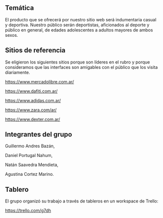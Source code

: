 ## Temática

El producto que se ofrecerá por nuestro sitio web será indumentaria casual y deportiva. Nuestro público serán deportistas, aficionados al deporte y público en general, de edades adolescentes a adultos mayores de ambos sexos.

## Sitios de referencia

Se eligieron los siguientes sitios porque son líderes en el rubro y porque consideramos que las interfaces son amigables con el público que los visita diariamente.

https://www.mercadolibre.com.ar/

https://www.dafiti.com.ar/

https://www.adidas.com.ar/

https://www.zara.com/ar/

https://www.dexter.com.ar/

## Integrantes del grupo

Guillermo Andres Bazán,

Daniel Portugal Nahum,

Natán Saavedra Mendieta,

Agustina Cortez Marino.

## Tablero

El grupo organizó su trabajo a través de tableros en un workspace de Trello:

https://trello.com/g7dh

